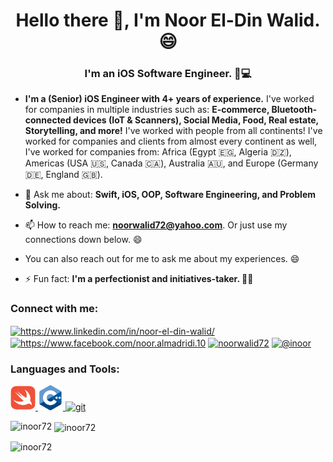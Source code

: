 <h1 align="center">Hello there 👋, I'm Noor El-Din Walid. 😄</h1>
<h3 align="center">I'm an iOS Software Engineer. 🍎💻</h3>

- **I'm a (Senior) iOS Engineer with 4+ years of experience.** I've worked for companies in multiple industries such as: **E-commerce, Bluetooth-connected devices (IoT & Scanners), Social Media, Food, Real estate, Storytelling, and more!**
I've worked with people from all continents! I've worked for companies and clients from almost every continent as well, I've worked for companies from: Africa (Egypt 🇪🇬, Algeria 🇩🇿), Americas (USA 🇺🇸, Canada 🇨🇦), Australia 🇦🇺, and Europe (Germany 🇩🇪, England 🇬🇧). 

- 💬 Ask me about: **Swift, iOS, OOP, Software Engineering, and Problem Solving.**

- 📫 How to reach me: **noorwalid72@yahoo.com**. Or just use my connections down below. 😄

- You can also reach out for me to ask me about my experiences. 😄

- ⚡ Fun fact: **I'm a perfectionist and initiatives-taker. 💪😎**

<h3 align="left">Connect with me:</h3>
<p align="left">
<a href="https://www.linkedin.com/in/noor-el-din-walid/" target="blank"><img align="center" src="https://cdn.jsdelivr.net/npm/simple-icons@3.0.1/icons/linkedin.svg" alt="https://www.linkedin.com/in/noor-el-din-walid/" height="30" width="40" /></a>
<a href="https://fb.com/https://www.facebook.com/noor.almadridi.10" target="blank"><img align="center" src="https://cdn.jsdelivr.net/npm/simple-icons@3.0.1/icons/facebook.svg" alt="https://www.facebook.com/noor.almadridi.10" height="30" width="40" /></a>
<a href="https://www.hackerrank.com/noorwalid72" target="blank"><img align="center" src="https://cdn.jsdelivr.net/npm/simple-icons@3.0.1/icons/hackerrank.svg" alt="noorwalid72" height="30" width="40" /></a>
<a href="https://www.leetcode.com/@inoor" target="blank"><img align="center" src="https://cdn.jsdelivr.net/npm/simple-icons@3.0.1/icons/leetcode.svg" alt="@inoor" height="30" width="40" /></a>
</p>


<h3 align="left">Languages and Tools:</h3>
<p align="left"> <a href="https://developer.apple.com/swift/" target="_blank"> <img src="https://raw.githubusercontent.com/devicons/devicon/master/icons/swift/swift-original.svg" alt="swift" width="40" height="40"/> </a> <a href="https://www.w3schools.com/cpp/" target="_blank"> <img src="https://raw.githubusercontent.com/devicons/devicon/master/icons/cplusplus/cplusplus-original.svg" alt="cplusplus" width="40" height="40"/> </a> <a href="https://git-scm.com/" target="_blank"> <img src="https://www.vectorlogo.zone/logos/git-scm/git-scm-icon.svg" alt="git" width="40" height="40"/> </a>  </p>

<p><img align="left" src="https://github-readme-stats.vercel.app/api/top-langs?username=inoor72&show_icons=true&locale=en&layout=compact" alt="inoor72" /></p>

<p>&nbsp;<img align="center" src="https://github-readme-stats.vercel.app/api?username=inoor72&show_icons=true&locale=en" alt="inoor72" /></p>

<p align="left"> <img src="https://komarev.com/ghpvc/?username=inoor72&label=Profile%20views&color=0e75b6&style=flat" alt="inoor72" /> </p>
